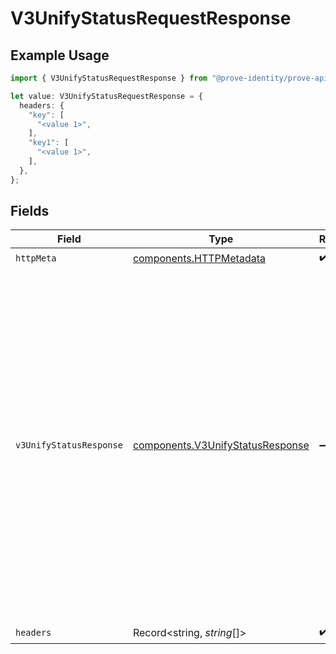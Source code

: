 # V3UnifyStatusRequestResponse

## Example Usage

```typescript
import { V3UnifyStatusRequestResponse } from "@prove-identity/prove-api/models/operations";

let value: V3UnifyStatusRequestResponse = {
  headers: {
    "key": [
      "<value 1>",
    ],
    "key1": [
      "<value 1>",
    ],
  },
};
```

## Fields

| Field                                                                                                                                                                                                                                                                                                        | Type                                                                                                                                                                                                                                                                                                         | Required                                                                                                                                                                                                                                                                                                     | Description                                                                                                                                                                                                                                                                                                  | Example                                                                                                                                                                                                                                                                                                      |
| ------------------------------------------------------------------------------------------------------------------------------------------------------------------------------------------------------------------------------------------------------------------------------------------------------------ | ------------------------------------------------------------------------------------------------------------------------------------------------------------------------------------------------------------------------------------------------------------------------------------------------------------ | ------------------------------------------------------------------------------------------------------------------------------------------------------------------------------------------------------------------------------------------------------------------------------------------------------------ | ------------------------------------------------------------------------------------------------------------------------------------------------------------------------------------------------------------------------------------------------------------------------------------------------------------ | ------------------------------------------------------------------------------------------------------------------------------------------------------------------------------------------------------------------------------------------------------------------------------------------------------------ |
| `httpMeta`                                                                                                                                                                                                                                                                                                   | [components.HTTPMetadata](../../models/components/httpmetadata.md)                                                                                                                                                                                                                                           | :heavy_check_mark:                                                                                                                                                                                                                                                                                           | N/A                                                                                                                                                                                                                                                                                                          |                                                                                                                                                                                                                                                                                                              |
| `v3UnifyStatusResponse`                                                                                                                                                                                                                                                                                      | [components.V3UnifyStatusResponse](../../models/components/v3unifystatusresponse.md)                                                                                                                                                                                                                         | :heavy_minus_sign:                                                                                                                                                                                                                                                                                           | Successful Request.                                                                                                                                                                                                                                                                                          | {<br/>"evaluation": {<br/>"key": "{}"<br/>},<br/>"proveId": "a07b94ce-218c-461f-beda-d92480e40f61",<br/>"phoneNumber": "2001004011",<br/>"clientHumanId": "7bfbb91d-9df8-4ec0-99a6-de05ecc23a9e",<br/>"clientRequestId": "71010d88-d0e7-4a24-9297-d1be6fefde81",<br/>"success": "true",<br/>"deviceId": "bf9ea15d-7dfa-4bb4-a64c-6c26b53472fc"<br/>} |
| `headers`                                                                                                                                                                                                                                                                                                    | Record<string, *string*[]>                                                                                                                                                                                                                                                                                   | :heavy_check_mark:                                                                                                                                                                                                                                                                                           | N/A                                                                                                                                                                                                                                                                                                          |                                                                                                                                                                                                                                                                                                              |